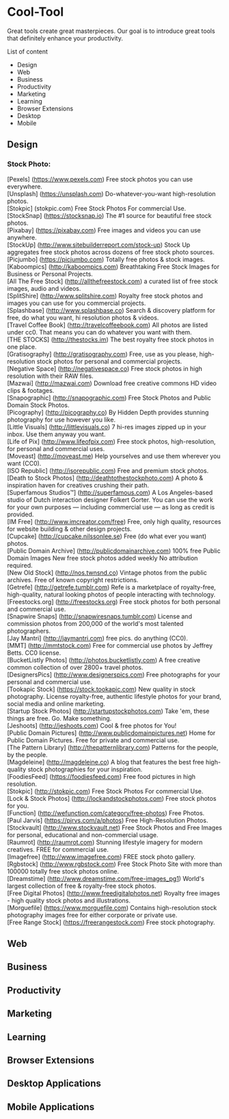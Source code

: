 # Cool-Tool
Great tools create great masterpieces. Our goal is to introduce great tools that definitely enhance your productivity.


List of content
- Design
- Web
- Business
- Productivity
- Marketing
- Learning
- Browser Extensions
- Desktop
- Mobile

## Design
### Stock Photo:
[Pexels] (https://www.pexels.com) Free stock photos you can use everywhere.
<br/>[Unsplash] (https://unsplash.com) Do-whatever-you-want high-resolution photos.
<br/>[Stokpic] (stokpic.com) Free Stock Photos For commercial Use.
<br/>[StockSnap] (https://stocksnap.io) The #1 source for beautiful free stock photos.
<br/>[Pixabay] (https://pixabay.com) Free images and videos you can use anywhere.
<br/>[StockUp] (http://www.sitebuilderreport.com/stock-up) Stock Up aggregates free stock photos across dozens of free stock photo sources.
<br/>[Picjumbo] (https://picjumbo.com)  Totally free photos & stock images.
<br/>[Kaboompics] (http://kaboompics.com)  Breathtaking Free Stock Images for Business or Personal Projects.
<br/>[All The Free Stock] (http://allthefreestock.com)  a curated list of free stock images, audio and videos.
<br/>[SplitShire] (http://www.splitshire.com)  Royalty free stock photos and images you can use for you commercial projects.
<br/>[Splashbase] (http://www.splashbase.co)  Search & discovery platform for free, do what you want, hi resolution photos & videos.
<br/>[Travel Coffee Book] (http://travelcoffeebook.com)  All photos are listed under cc0. That means you can do whatever you want with them.
<br/>[THE STOCKS] (http://thestocks.im)  The best royalty free stock photos in one place.
<br/>[Gratisography] (http://gratisography.com)  Free, use as you please, high-resolution stock photos for personal and commercial projects.
<br/>[Negative Space] (http://negativespace.co)  Free stock photos in high resolution with their RAW files.
<br/>[Mazwai] (http://mazwai.com)  Download free creative commons HD video clips & footages.
<br/>[Snapographic] (http://snapographic.com)  Free Stock Photos and Public Domain Stock Photos.
<br/>[Picography] (http://picography.co)  By Hidden Depth provides stunning photography for use however you like.
<br/>[Little Visuals] (http://littlevisuals.co)  7 hi-res images zipped up in your inbox. Use them anyway you want.
<br/>[Life of Pix] (http://www.lifeofpix.com)  Free stock photos, high-resolution, for personal and commercial uses.
<br/>[Moveast] (http://moveast.me)  Help yourselves and use them wherever you want (CC0).
<br/>[ISO Republic] (http://isorepublic.com)   Free and premium stock photos.
<br/>[Death to Stock Photos] (http://deathtothestockphoto.com)  A photo & inspiration haven for creatives crushing their path.
<br/>[Superfamous Studios™] (http://superfamous.com)  A Los Angeles-based studio of Dutch interaction designer Folkert Gorter. You can use the work for your own purposes — including commercial use — as long as credit is provided.
<br/>[IM Free] (http://www.imcreator.com/free)  Free, only high quality, resources for website building & other design projects.
<br/>[Cupcake] (http://cupcake.nilssonlee.se)  Free (do what ever you want) photos.
<br/>[Public Domain Archive] (http://publicdomainarchive.com)  100% free Public Domain Images New free stock photos added weekly No attribution required.
<br/>[New Old Stock] (http://nos.twnsnd.co)  Vintage photos from the public archives. Free of known copyright restrictions.
<br/>[Getrefe] (http://getrefe.tumblr.com)  Refe is a marketplace of royalty-free, high-quality, natural looking photos of people interacting with technology.
<br/>[Freestocks.org] (http://freestocks.org)  Free stock photos for both personal and commercial use.
<br/>[Snapwire Snaps] (http://snapwiresnaps.tumblr.com)  License and commission photos from 200,000 of the world's most talented photographers.
<br/>[Jay Mantri] (http://jaymantri.com)  free pics. do anything (CC0).
<br/>[MMT] (http://mmtstock.com)  Free for commercial use photos by Jeffrey Betts. CC0 license.
<br/>[BucketListly Photos] (http://photos.bucketlistly.com)  A free creative common collection of over 2800+ travel photos.
<br/>[DesignersPics] (http://www.designerspics.com)  Free photographs for your personal and commercial use.
<br/>[Tookapic Stock] (https://stock.tookapic.com)  New quality in stock photography. License royalty-free, authentic lifestyle photos for your brand, social media and online marketing.
<br/>[Startup Stock Photos] (http://startupstockphotos.com)  Take 'em, these things are free. Go. Make something.
<br/>[Jeshoots] (http://jeshoots.com)  Cool & free photos for You!
<br/>[Public Domain Pictures] (http://www.publicdomainpictures.net)  Home for Public Domain Pictures. Free for private and commercial use.
<br/>[The Pattern Library] (http://thepatternlibrary.com)  Patterns for the people, by the people.
<br/>[Magdeleine] (http://magdeleine.co)  A blog that features the best free high-quality stock photographies for your inspiration.
<br/>[FoodiesFeed] (https://foodiesfeed.com)   Free food pictures in high resolution.
<br/>[Stokpic] (http://stokpic.com)   Free Stock Photos For commercial Use.
<br/>[Lock & Stock Photos] (http://lockandstockphotos.com)   Free stock photos for you.
<br/>[Function] (http://wefunction.com/category/free-photos)   Free Photos.
<br/>[Paul Jarvis] (https://pjrvs.com/a/photos)   Free High-Resolution Photos.
<br/>[Stockvault] (http://www.stockvault.net)   Free Stock Photos and Free Images for personal, educational and non-commercial usage.
<br/>[Raumrot] (http://raumrot.com)   Stunning lifestyle imagery for modern creatives. FREE for commercial use.
<br/>[Imagefree] (http://www.imagefree.com)   FREE stock photo gallery.
<br/>[Rgbstock] (http://www.rgbstock.com)   Free Stock Photo Site with more than 100000 totally free stock photos online.
<br/>[Dreamstime] (http://www.dreamstime.com/free-images_pg1)   World's largest collection of free & royalty-free stock photos.
<br/>[Free Digital Photos] (http://www.freedigitalphotos.net)   Royalty free images - high quality stock photos and illustrations.
<br/>[Morguefile] (https://www.morguefile.com)   Contains high-resolution stock photography images free for either corporate or private use.
<br/>[Free Range Stock] (https://freerangestock.com)   Free stock photography.

## Web

## Business

## Productivity

## Marketing

## Learning

## Browser Extensions

## Desktop Applications

## Mobile Applications


